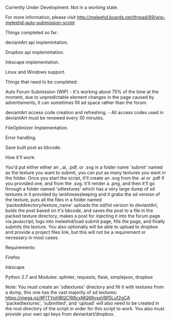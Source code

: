 Currently Under Development. Not in a working state.

For more information, please visit http://meleehd.boards.net/thread/89/wip-meleehd-auto-submission-script

Things completed so far:


deviantArt api implemintation.

Dropbox api implemintation.

Inkscape implementation.

Linux and Windows support.


Things that need to be completed:


Auto Forum Submission (WIP) - It's working about 75% of the time at the moment, due to unpredictable element changes in the page caused by advertisments, it can sometimes fill ad space rather than the forum.

deviantArt access code creation and refreshing. - All access codes used in deviantArt must be renewed every 30 minutes.

FileOptimizer Implementation.

Error handling.

Save built post as bbcode.


How it'll work: 

You'd put either either an ,.ai, .pdf, or .svg in a folder name 'submit' named as the texture you want to submit, you can put as many textures you want in the folder. Once you start the script, it'll create an .svg from the .ai or .pdf if you provided one, and from the .svg. it'll render a .png, and then it'll go through a folder named 'sdtextures' which has a very large dump of sd textures in it provided by iwishiwassleeping and it grabs the sd version of the texture, puts all the files in a folder named 'packeddirectory/texture_name' uploads the sd/hd version to deviantArt, bulds the post based on it's bbcode, and saves the post to a file in the packed texture directory, makes a post for injecting it into the forum page via javascript, logs into meleehd/load submit page, fills the page, and finally submits the texture. You also optionally will be able to upload to dropbox and provide a project files link, but this will not be a requirement or necessary in most cases.

Requirements:

Firefox

Inkscape

Python 2.7 and Modules: splinter, requests, flask, simplejson, dropbox

Note: You must create an 'sdtextures' directory and fill it with textures from a dump, this one has the vast majority of sd textures: https://mega.nz/#F!TYsjHBQC!R8cxMQ68yseVBf5Luf2gCA
'packedtextures', 'submitted', and 'upload' will also need to be created in the root directory of the script in order for this script to work.
You also must provide your own api keys from deviantart/dropbox.
